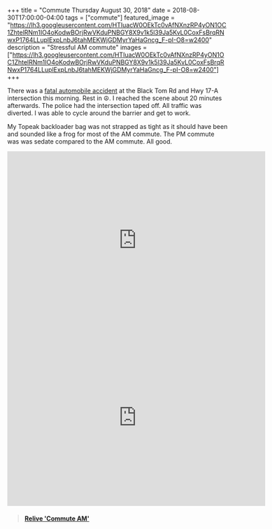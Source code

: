+++
title =  "Commute Thursday August 30, 2018"
date = 2018-08-30T17:00:00-04:00
tags = ["commute"]
featured_image = "https://lh3.googleusercontent.com/HTIuacW0OEkTc0vAfNXnzRP4yON1OC1ZhtelRNm1IO4oKodwBOrjRwVKduPNBGY8X9v1k5l39Ja5KvL0CoxFsBrqRNwxP1764LLuplExpLnbJ6tahMEKWjGDMyrYaHaGncg_F-pI-O8=w2400"
description = "Stressful AM commute"
images = ["https://lh3.googleusercontent.com/HTIuacW0OEkTc0vAfNXnzRP4yON1OC1ZhtelRNm1IO4oKodwBOrjRwVKduPNBGY8X9v1k5l39Ja5KvL0CoxFsBrqRNwxP1764LLuplExpLnbJ6tahMEKWjGDMyrYaHaGncg_F-pI-O8=w2400"]
+++

There was a [fatal automobile accident](http://foxcharleston.com/fatal-crash-blocks-traffic-on-highway-17a/) at the Black Tom Rd and Hwy 17-A intersection this morning. Rest in ☮. I reached the scene about 20 minutes afterwards. The police had the intersection taped off. All traffic was diverted. I was able to cycle around the barrier and get to work.

My Topeak backloader bag was not strapped as tight as it should have been and sounded like a frog for most of the AM commute. The PM commute was was sedate compared to the AM commute. All good.

<iframe height='405' width='590' frameborder='0' allowtransparency='true' scrolling='no' src='https://www.strava.com/activities/1807122869/embed/72e79f9b2483b10dd716c08a791814ed94d09791'></iframe>

<iframe height='405' width='590' frameborder='0' allowtransparency='true' scrolling='no' src='https://www.strava.com/activities/1808462808/embed/494d5fb36966027378c648cf0d2928491263200d'></iframe>


<blockquote class="embedly-card" data-card-controls="0" data-card-key="f1631a41cb254ca5b035dc5747a5bd75"><h4><a href="https://www.relive.cc/view/1807122869?r=embed-site">Relive 'Commute AM'</a></h4></blockquote>
        <script async src="//cdn.embedly.com/widgets/platform.js" charset="UTF-8"></script>
